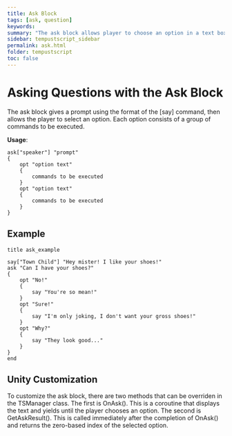 ```yaml
---
title: Ask Block
tags: [ask, question]
keywords:
summary: "The ask block allows player to choose an option in a text box."
sidebar: tempustscript_sidebar
permalink: ask.html
folder: tempustscript
toc: false
---
```


# Asking Questions with the Ask Block
The ask block gives a prompt using the format of the [say] command, then allows the player to select an option. Each option consists of a group of commands to be executed.

**Usage**:

    ask["speaker"] "prompt"
    {
        opt "option text"
        {
            commands to be executed
        }
        opt "option text"
        {
            commands to be executed
        }
    }

## Example

    title ask_example
    
    say["Town Child"] "Hey mister! I like your shoes!"
    ask "Can I have your shoes?"
    {
        opt "No!"
        {
            say "You're so mean!"
        }
        opt "Sure!"
        {
            say "I'm only joking, I don't want your gross shoes!"
        }
        opt "Why?"
        {
            say "They look good..."
        }
    }
    end

## Unity Customization
To customize the ask block, there are two methods that can be overriden in the TSManager class. The first is OnAsk(). This is a coroutine that displays the text and yields until the player chooses an option. The second is GetAskResult(). This is called immediately after the completion of OnAsk() and returns the zero-based index of the selected option.